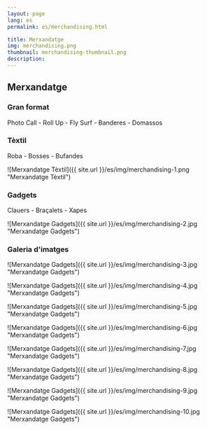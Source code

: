 ```yaml
---
layout: page
lang: es
permalink: es/merchandising.html

title: Merxandatge
img: merchandising.png
thumbnail: merchandising-thumbnail.png
description: 
---
```

## Merxandatge

### Gran format
Photo Call - Roll Up - Fly Surf - Banderes - Domassos   

### Tèxtil
Roba - Bosses - Bufandes   

![Merxandatge Tèxtil]({{ site.url }}/es/img/merchandising-1.png "Merxandatge Tèxtil")

### Gadgets
Clauers - Braçalets - Xapes   

![Merxandatge Gadgets]({{ site.url }}/es/img/merchandising-2.jpg "Merxandatge Gadgets")

### Galeria d'imatges

![Merxandatge Gadgets]({{ site.url }}/es/img/merchandising-3.jpg "Merxandatge Gadgets")

![Merxandatge Gadgets]({{ site.url }}/es/img/merchandising-4.jpg "Merxandatge Gadgets")

![Merxandatge Gadgets]({{ site.url }}/es/img/merchandising-5.jpg "Merxandatge Gadgets")

![Merxandatge Gadgets]({{ site.url }}/es/img/merchandising-6.jpg "Merxandatge Gadgets")

![Merxandatge Gadgets]({{ site.url }}/es/img/merchandising-7.jpg "Merxandatge Gadgets")

![Merxandatge Gadgets]({{ site.url }}/es/img/merchandising-8.jpg "Merxandatge Gadgets")

![Merxandatge Gadgets]({{ site.url }}/es/img/merchandising-9.jpg "Merxandatge Gadgets")

![Merxandatge Gadgets]({{ site.url }}/es/img/merchandising-10.jpg "Merxandatge Gadgets")
